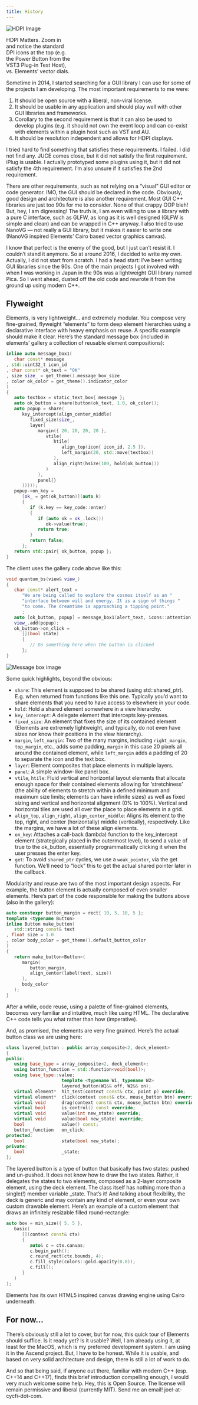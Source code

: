 ```yaml
---
title: History
---
```

<div class = "img-align-right" style="width:35%">
  <img src="/assets/img/elements/hdpi.png" alt="HDPI Image">
  <p>HDPI Matters. Zoom in and notice the standard DPI icons at the top
   (e.g. the Power Button from the VST3 Plug-in Test Host), vs. Elements’
   vector dials.</p>
</div>

Sometime in 2014, I started searching for a GUI library I can use for some of
the projects I am developing. The most important requirements to me were:

1. It should be open source with a liberal, non-viral license.
2. It should be usable in any application and should play well with other GUI
   libraries and frameworks.
3. Corollary to the second requirement is that it can also be used
   to develop plugins (e.g. it should not own the event loop and can co-exist
   with elements within a plugin host such as VST and AU.
4. It should be resolution independent and allows for HDPI displays.

I tried hard to find something that satisfies these requirements. I failed.
I did not find any. JUCE comes close, but it did not satisfy the first requirement.
iPlug is usable. I actually prototyped some plugins using it,
but it did not satisfy the 4th requirement.
I’m also unsure if it satisfies the 2nd requirement.

There are other requirements, such as not relying on a “visual” GUI editor or
code generator. IMO, the GUI should be declared in the code. Obviously,
good design and architecture is also another requirement. Most GUI C++ libraries
are just too 90s for me to consider. None of that crappy OOP bleh! But, hey,
I am digressing! The truth is, I am even willing to use a library with
a pure C interface, such as GLFW, as long as it is well designed
(GLFW is simple and clean) and can be wrapped in C++ anyway. I also tried to use
NanoVG — not really a GUI library, but it makes it easier to write one (NanoVG
inspired Elements’ Cairo based vector graphics canvas).

I know that perfect is the enemy of the good, but I just can’t resist it.
I couldn’t stand it anymore. So at around 2016, I decided to write my own.
Actually, I did not start from scratch. I had a head start:
I’ve been writing GUI libraries since the 90s. One of the main projects I got
involved with when I was working in Japan in the 90s was a lightweight
GUI library named Pica. So I went ahead, dusted off the old code and rewrote it
from the ground up using modern C++.

## Flyweight

Elements, is very lightweight… and extremely modular. You compose very fine-grained,
flyweight “elements” to form deep element hierarchies using a declarative
interface with heavy emphasis on reuse. A specific example should make it clear.
Here’s the standard message box (included in elements’ gallery a collection of
reusable element compositions):

```cpp
inline auto message_box1(
   char const* message
, std::uint32_t icon_id
, char const* ok_text = "OK"
, size size_ = get_theme().message_box_size
, color ok_color = get_theme().indicator_color
)
{
   auto textbox = static_text_box{ message };
   auto ok_button = share(button(ok_text, 1.0, ok_color));
   auto popup = share(
      key_intercept(align_center_middle(
         fixed_size(size_,
         layer(
            margin({ 20, 20, 20, 20 },
               vtile(
                  htile(
                     align_top(icon{ icon_id, 2.5 }),
                     left_margin(20, std::move(textbox))
                  ),
                  align_right(hsize(100, hold(ok_button)))
               )
            ),
            panel{}
      )))));
   popup->on_key =
      [ok_ = get(ok_button)](auto k)
      {
         if (k.key == key_code::enter)
         {
            if (auto ok = ok_.lock())
               ok->value(true);
            return true;
         }
         return false;
      };
   return std::pair{ ok_button, popup };
}
```

The client uses the gallery code above like this:

```cpp
void quantum_bs(view& view_)
{
   char const* alert_text =
      "We are being called to explore the cosmos itself as an "
      "interface between will and energy. It is a sign of things "
      "to come. The dreamtime is approaching a tipping point."
      ;
   auto [ok_button, popup] = message_box1(alert_text, icons::attention);
   view_.add(popup);
   ok_button->on_click =
      [](bool state)
      {
         // Do something here when the button is clicked
      };
}
```

![Message box image](/assets/img/elements/message_box.jpg)

Some quick highlights, beyond the obvious:

- `share`: This element is supposed to be shared (using std::shared_ptr).
   E.g. when returned from functions like this one. Typically you’d want to share
   elements that you need to have access to elsewhere in your code.
- `hold`: Hold a shared element somewhere in a view hierarchy.
- `key_intercept`: A delegate element that intercepts key-presses.
- `fixed_size`: An element that fixes the size of its contained element
   (Elements are extremely lightweight, and typically, do not even have sizes
   nor know their positions in the view hierarchy).
- `margin`, `left_margin`: Two of the many margins, including `right_margin`,
   `top_margin`, etc., adds some padding, `margin` in this case 20 pixels all
   around the contained element, while `left_margin` adds a padding of 20 to
   separate the icon and the text box.
- `layer`: Element composites that place elements in multiple layers.
- `panel`: A simple window-like panel box.
- `vtile`, `htile`: Fluid vertical and horizontal layout elements that allocate
   enough space for their contained elements allowing for ‘stretchiness’
   (the ability of elements to stretch within a defined minimum and maximum size
   limits; elements can have infinite sizes) as well as fixed sizing and vertical
   and horizontal alignment (0% to 100%). Vertical and horizontal tiles are used
   all over the place to place elements in a grid.
- `align_top`, `align_right`, `align_center_middle`: Aligns its element to the
   top, right, and center (horizontally) middle (vertically), respectively.
   Like the margins, we have a lot of these align elements.
- `on_key`: Attaches a call-back (lambda) function to the key_intercept element
   (strategically placed in the outermost level), to send a value of true to the
   ok_button, essentially programmatically clicking it when the user presses
   the enter key.
- `get`: To avoid `shared_ptr` cycles, we use a `weak_pointer`, via the get
   function. We’ll need to “lock” this to get the actual shared pointer later
   in the callback.

Modularity and reuse are two of the most important design aspects. For example,
the button element is actually composed of even smaller elements. Here’s part of
the code responsible for making the buttons above (also in the gallery):

```cpp
auto constexpr button_margin = rect{ 10, 5, 10, 5 };
template <typename Button>
inline Button make_button(
   std::string const& text
, float size = 1.0
, color body_color = get_theme().default_button_color
)
{
   return make_button<Button>(
      margin(
         button_margin,
         align_center(label(text, size))
      ),
      body_color
   );
}
```

After a while, code reuse, using a palette of fine-grained elements, becomes
very familiar and intuitive, much like using HTML. The declarative C++ code
tells you what rather than how (imperative).

And, as promised, the elements are very fine grained. Here’s the actual button
class we are using here:

```cpp
class layered_button : public array_composite<2, deck_element>
{
public:
   using base_type = array_composite<2, deck_element>;
   using button_function = std::function<void(bool)>;
   using base_type::value;
                     template <typename W1, typename W2>
                     layered_button(W1&& off, W2&& on);
   virtual element*  hit_test(context const& ctx, point p) override;
   virtual element*  click(context const& ctx, mouse_button btn) override;
   virtual void      drag(context const& ctx, mouse_button btn) override;
   virtual bool      is_control() const override;
   virtual void      value(int new_state) override;
   virtual void      value(bool new_state) override;
   bool              value() const;
   button_function   on_click;
protected:
   bool              state(bool new_state);
private:
   bool              _state;
};
```

The layered button is a type of button that basically has two states:
pushed and un-pushed. It does not know how to draw the two states. Rather,
it delegates the states to two elements, composed as a 2-layer composite element,
using the deck element. The class itself has nothing more than a single(!)
member variable _state. That’s it! And talking about flexibility,
the deck is generic and may contain any kind of element, or even your own custom
drawable element. Here’s an example of a custom element that draws an infinitely
resizable filled round-rectangle:

```cpp
auto box = min_size({ 5, 5 },
   basic(
      [](context const& ctx)
      {
         auto& c = ctx.canvas;
         c.begin_path();
         c.round_rect(ctx.bounds, 4);
         c.fill_style(colors::gold.opacity(0.8));
         c.fill();
      }
   )
);
```

Elements has its own HTML5 inspired canvas drawing engine using Cairo underneath.

## For now...

There’s obviously still a lot to cover, but for now, this quick tour of Elements
should suffice. Is it ready yet? Is it usable? Well, I am already using it,
at least for the MacOS, which is my preferred development system. I am using it
in the Ascend project. But, I have to be honest. While it is usable, and based
on very solid architecture and design, there is still a lot of work to do.

And so that being said, if anyone out there, familiar with modern C++
(esp. C++14 and C++17), finds this brief introduction compelling enough,
I would very much welcome some help. Hey, this is Open Source. The license will
remain permissive and liberal (currently MIT).
Send me an email! joel-at-cycfi-dot-com.
